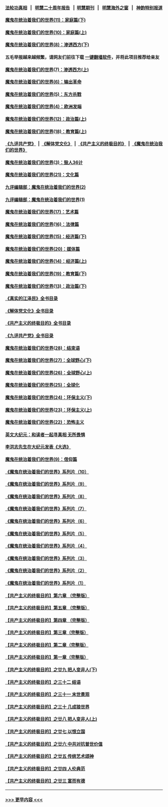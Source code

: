 #### [法轮功真相](https://github.com/gfw-breaker/truth/blob/master/README.md?t=0) &nbsp;&nbsp;|&nbsp;&nbsp; [明慧二十周年报告](https://github.com/gfw-breaker/mh-reports/blob/master/README.md?t=0) &nbsp;&nbsp;|&nbsp;&nbsp;[明慧期刊](https://github.com/gfw-breaker/mh-qikan) &nbsp;&nbsp;|&nbsp;&nbsp; [明慧海外之窗](https://github.com/gfw-breaker/mh-news/blob/master/README.md?t=0) &nbsp;&nbsp;|&nbsp;&nbsp; [神韵特别报道](https://github.com/gfw-breaker/mh-news/blob/master/shenyun.md?t=0)
#### [魔鬼在统治着我们的世界(11)：家庭篇(下)](../pages/nsc422/n10440961.md?t=12030050) 
#### [魔鬼在统治着我们的世界(10)：家庭篇(上)](../pages/nsc422/n10435448.md?t=12030050) 
#### [魔鬼在统治着我们的世界(8)：渗透西方(下)](../pages/nsc422/n10429603.md?t=12030050) 
#### 五毛举报越来越频繁，请网友们前往下载 [一键翻墙软件](https://github.com/gfw-breaker/ssr-accounts)，并将此项目推荐给亲友
#### [魔鬼在统治着我们的世界(7)：渗透西方(上)](../pages/nsc422/n10426013.md?t=12030050) 
#### [魔鬼在统治着我们的世界(6)：输出革命](../pages/nsc422/n10421536.md?t=12030050) 
#### [魔鬼在统治着我们的世界(5)：东方杀戮](../pages/nsc422/n10417707.md?t=12030050) 
#### [魔鬼在统治着我们的世界(4)：欧洲发端](../pages/nsc422/n10414890.md?t=12030050) 
#### [魔鬼在统治着我们的世界(12)：政治篇(上)](../pages/nsc422/n10444576.md?t=12030050) 
#### [魔鬼在统治着我们的世界(18)：教育篇(上)](../pages/nsc422/n10526970.md?t=12030050) 
#### [《九评共产党》](https://github.com/begood0513/9ping.md/blob/master/README.md) &nbsp;|&nbsp; [《解体党文化》](../../../../jtdwh.md/blob/master/README.md)  &nbsp;|&nbsp; [《共产主义的终极目的》](../../../../gczydzjmd.md/blob/master/README.md) &nbsp;|&nbsp; [《魔鬼在统治我们的世界》](../../../../mgztzwmdsj.md/blob/master/README.md) 
#### [魔鬼在统治着我们的世界(3)：毁人36计](../pages/nsc422/n10411583.md?t=12030050) 
#### [魔鬼在统治着我们的世界(21)：文化篇](../pages/nsc422/n10597706.md?t=12030050) 
#### [九评编辑部：魔鬼在统治着我们的世界(2)](../pages/nsc422/n10410036.md?t=12030050) 
#### [九评编辑部：魔鬼在统治着我们的世界(1)](../pages/nsc422/n10406825.md?t=12030050) 
#### [魔鬼在统治着我们的世界(17)：艺术篇](../pages/nsc422/n10499093.md?t=12030050) 
#### [魔鬼在统治着我们的世界(16)：法律篇](../pages/nsc422/n10485969.md?t=12030050) 
#### [魔鬼在统治着我们的世界(15)：经济篇(下)](../pages/nsc422/n10469975.md?t=12030050) 
#### [魔鬼在统治着我们的世界(20)：媒体篇](../pages/nsc422/n10586579.md?t=12030050) 
#### [魔鬼在统治着我们的世界(14)：经济篇(上)](../pages/nsc422/n10457370.md?t=12030050) 
#### [魔鬼在统治着我们的世界(19)：教育篇(下)](../pages/nsc422/n10564808.md?t=12030050) 
#### [魔鬼在统治着我们的世界(13)：政治篇(下)](../pages/nsc422/n10448270.md?t=12030050) 
#### [《真实的江泽民》全书目录](../pages/nsc422/n13721399.md?t=12030050) 
#### [《解体党文化》全书目录](../pages/nsc422/n13721157.md?t=12030050) 
#### [《共产主义的终极目的》全书目录](../pages/nsc422/n13721048.md?t=12030050) 
#### [《九评共产党》全书目录](../pages/nsc422/n13708085.md?t=12030050) 
#### [魔鬼在统治着我们的世界(28)：结束语](../pages/nsc422/n10936246.md?t=12030050) 
#### [魔鬼在统治着我们的世界(27)：全球野心(下)](../pages/nsc422/n10928319.md?t=12030050) 
#### [魔鬼在统治着我们的世界(26)：全球野心(上)](../pages/nsc422/n10900318.md?t=12030050) 
#### [魔鬼在统治着我们的世界(25)：全球化](../pages/nsc422/n10788205.md?t=12030050) 
#### [魔鬼在统治着我们的世界(24)：环保主义(下)](../pages/nsc422/n10695307.md?t=12030050) 
#### [魔鬼在统治着我们的世界(23)：环保主义(上)](../pages/nsc422/n10688613.md?t=12030050) 
#### [魔鬼在统治着我们的世界(22)：恐怖主义](../pages/nsc422/n10614727.md?t=12030050) 
#### [英文大纪元：和读者一起寻真相 无所畏惧](../pages/nsc422/n12542027.md?t=12030050) 
#### [李洪志先生在大纪元发表《大选》](../pages/nsc422/n12534746.md?t=12030050) 
#### [魔鬼在统治着我们的世界(9)：信仰篇](../pages/nsc422/n10432159.md?t=12030050) 
#### [《魔鬼在统治着我们的世界》系列片（10）](../pages/nsc422/n12292670.md?t=12030050) 
#### [《魔鬼在统治着我们的世界》系列片（9）](../pages/nsc422/n12290859.md?t=12030050) 
#### [《魔鬼在统治着我们的世界》系列片（8）](../pages/nsc422/n12287445.md?t=12030050) 
#### [《魔鬼在统治着我们的世界》系列片（7）](../pages/nsc422/n12283425.md?t=12030050) 
#### [《魔鬼在统治着我们的世界》系列片（6）](../pages/nsc422/n12282314.md?t=12030050) 
#### [《魔鬼在统治着我们的世界》系列片（5）](../pages/nsc422/n12281419.md?t=12030050) 
#### [《魔鬼在统治着我们的世界》系列片（4）](../pages/nsc422/n12274024.md?t=12030050) 
#### [《魔鬼在统治着我们的世界》系列片（3）](../pages/nsc422/n12271322.md?t=12030050) 
#### [《魔鬼在统治着我们的世界》系列片（2）](../pages/nsc422/n12269049.md?t=12030050) 
#### [《魔鬼在统治着我们的世界》系列片（1）](../pages/nsc422/n12267575.md?t=12030050) 
#### [【共产主义的终极目的】第六章 （完整版）](../pages/nsc422/n11428913.md?t=12030050) 
#### [【共产主义的终极目的】第五章 （完整版）](../pages/nsc422/n11428912.md?t=12030050) 
#### [【共产主义的终极目的】第四章 （完整版）](../pages/nsc422/n11428907.md?t=12030050) 
#### [【共产主义的终极目的】第三章（完整版）](../pages/nsc422/n11428848.md?t=12030050) 
#### [【共产主义的终极目的】第二章（完整版）](../pages/nsc422/n11428831.md?t=12030050) 
#### [【共产主义的终极目的】第一章（完整版）](../pages/nsc422/n11417651.md?t=12030050) 
#### [【共产主义的终极目的】之廿九 把人变非人(下)](../pages/nsc422/n11344140.md?t=12030050) 
#### [【共产主义的终极目的】之三十二 结语](../pages/nsc422/n11360535.md?t=12030050) 
#### [【共产主义的终极目的】之三十一 末世景观](../pages/nsc422/n11351129.md?t=12030050) 
#### [【共产主义的终极目的】之三十 几成狼世界](../pages/nsc422/n11348280.md?t=12030050) 
#### [【共产主义的终极目的】之廿八 把人变非人(上)](../pages/nsc422/n11340492.md?t=12030050) 
#### [【共产主义的终极目的】之廿七 以恨立国](../pages/nsc422/n11336944.md?t=12030050) 
#### [【共产主义的终极目的】之廿六 中共对抗普世价值](../pages/nsc422/n11324785.md?t=12030050) 
#### [【共产主义的终极目的】之廿五 传统艺术颂神](../pages/nsc422/n11296396.md?t=12030050) 
#### [【共产主义的终极目的】之廿四 人伦典范](../pages/nsc422/n11296397.md?t=12030050) 
#### [【共产主义的终极目的】之廿三 富而有德](../pages/nsc422/n11283598.md?t=12030050) 

----
#### [ >>> 更早内容 <<< ](../indexes/nsc422-earlier.md)
